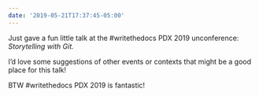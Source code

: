 ```yaml
---
date: '2019-05-21T17:37:45-05:00'
---
```

Just gave a fun little talk at the #writethedocs PDX 2019 unconference: _Storytelling with Git._

I’d love some suggestions of other events or contexts that might be a good place for this talk!

BTW #writethedocs PDX 2019 is fantastic!
